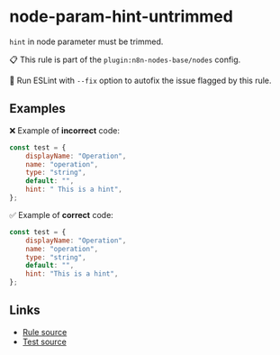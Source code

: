[//]: # "File generated from a template. Do not edit this file directly."

# node-param-hint-untrimmed

`hint` in node parameter must be trimmed.

📋 This rule is part of the `plugin:n8n-nodes-base/nodes` config.

🔧 Run ESLint with `--fix` option to autofix the issue flagged by this rule.

## Examples

❌ Example of **incorrect** code:

```js
const test = {
	displayName: "Operation",
	name: "operation",
	type: "string",
	default: "",
	hint: " This is a hint",
};
```

✅ Example of **correct** code:

```js
const test = {
	displayName: "Operation",
	name: "operation",
	type: "string",
	default: "",
	hint: "This is a hint",
};
```

## Links

- [Rule source](../../lib/rules/node-param-hint-untrimmed.ts)
- [Test source](../../tests/node-param-hint-untrimmed.test.ts)
